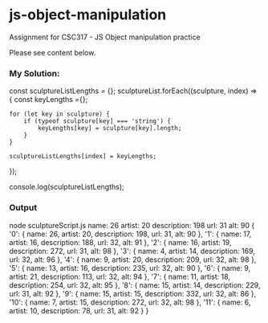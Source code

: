 # js-object-manipulation
Assignment for CSC317 - JS Object manipulation practice

Please see content below.

### My Solution:
const sculptureListLengths = {};
sculptureList.forEach((sculpture, index) => {
    const keyLengths ={};

    for (let key in sculpture) {
        if (typeof sculpture[key] === 'string') {
            keyLengths[key] = sculpture[key].length;
        }
    }

    sculptureListLengths[index] = keyLengths;
});

console.log(sculptureListLengths);

### Output
node sculptureScript.js
name: 26
artist: 20
description: 198
url: 31
alt: 90
{
  '0': { name: 26, artist: 20, description: 198, url: 31, alt: 90 },
  '1': { name: 17, artist: 16, description: 188, url: 32, alt: 91 },
  '2': { name: 16, artist: 19, description: 272, url: 31, alt: 98 },
  '3': { name: 4, artist: 14, description: 169, url: 32, alt: 96 },
  '4': { name: 9, artist: 20, description: 209, url: 32, alt: 98 },
  '5': { name: 13, artist: 16, description: 235, url: 32, alt: 90 },
  '6': { name: 9, artist: 21, description: 113, url: 32, alt: 94 },
  '7': { name: 11, artist: 18, description: 254, url: 32, alt: 95 },
  '8': { name: 15, artist: 14, description: 229, url: 31, alt: 92 },
  '9': { name: 15, artist: 15, description: 332, url: 32, alt: 86 },
  '10': { name: 7, artist: 15, description: 272, url: 32, alt: 98 },
  '11': { name: 6, artist: 10, description: 78, url: 31, alt: 92 }
  }
